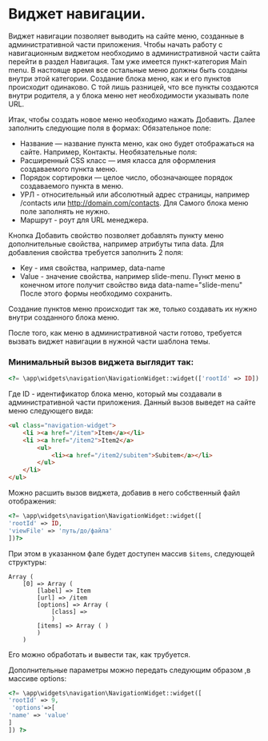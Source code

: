 # Виджет навигации.

Виджет навигации позволяет выводить на сайте меню, созданные в административной части  приложения.
Чтобы начать работу с навигационным виджетом необходимо в административной части сайта перейти в раздел Навигация. Там уже имеется пункт-категория Main menu. В настояще время все остальные меню должны быть созданы внутри этой категории.
Создание блока меню, как и его пунктов происходит одинаково. С той лишь разницей, что все пункты создаются внутри родителя, а у блока меню нет необходимости указывать поле URL.

Итак, чтобы создать новое меню необходимо нажать Добавить.
Далее заполнить следующие поля в формах:
Обязательное поле:
- Название — название пункта меню, как оно будет отображаться на сайте. Например, Контакты.
Необязательные поля:
- Расширенный CSS класс — имя класса для оформления создаваемого пункта меню.
- Порядок сортировки — целое число, обозначающее порядок создаваемого пункта в меню.
- УРЛ - относительный или абсолютный адрес страницы, например /contacts или http://domain.com/contacts. Для Самого блока меню поле заполнять не нужно.
- Маршрут - роут для URL менеджера.

Кнопка Добавить свойство позволяет добавлять пункту меню дополнительные свойства, например атрибуты типа data. Для добавления свойства требуется заполнить 2 поля:
- Key - имя свойства, например, data-name
- Value  - значение свойства, например slide-menu.
Пункт меню в конечном итоге получит свойство вида data-name="slide-menu"
После этого формы необходимо сохранить.

Создание пунктов меню происходит так же, только создавать их нужно внутри созданного блока меню.

После того, как меню в административной части готово, требуется вызвать виджет навигации в нужной части шаблона темы.

### Минимальный вызов виджета выглядит так:

```php
<?= \app\widgets\navigation\NavigationWidget::widget(['rootId' => ID]) ?>
```

Где ID - идентификатор блока меню, который мы создавали в административной части приложения. 
Данный вызов выведет на сайте меню следующего вида:

```html
<ul class="navigation-widget">
    <li ><a href="/item">Item</a></li>
    <li ><a href="/item2">Item2</a>
        <ul>
            <li><a href="/item2/subitem">Subitem</a></li>
        </ul>
    </li>
</ul>
```

Можно расшить вызов виджета, добавив в него собственный файл отображения:

```php
<?= \app\widgets\navigation\NavigationWidget::widget([
'rootId' => ID, 
'viewFile' => 'путь/до/файла'
])?>
```

При этом в указанном фале будет доступен массив `$items`, следующей структуры:

```
Array (
    [0] => Array (
        [label] => Item
        [url] => /item
        [options] => Array (
            [class] =>
            )
        [items] => Array ( )
        )
    )
```    

Его можно обработать и вывести так, как трубуется. 

Дополнительные параметры можно передать следующим образом ,в массиве options:

```php
<?= \app\widgets\navigation\NavigationWidget::widget([
'rootId' => 9,
 'options'=>[
'name' => 'value'
]
]) ?>
```